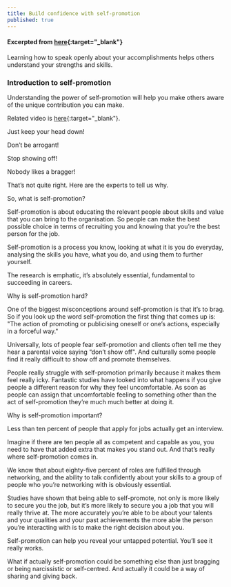 ```yaml
---
title: Build confidence with self-promotion
published: true
---
```


#### Excerpted from [here](https://learndigital.withgoogle.com/digitalworkshop-eu/course/self-promotion){:target="_blank"}

Learning how to speak openly about your accomplishments helps others understand your strengths and skills.  

### Introduction to self-promotion

Understanding the power of self-promotion will help you make others aware of the unique contribution you can make.  

Related video is [here](https://youtu.be/tSl9K3x7FPM){:target="_blank"}.

Just keep your head down!

Don’t be arrogant!

Stop showing off!

Nobody likes a bragger!

That’s not quite right. Here are the experts to tell us why.

So, what is self-promotion?

Self-promotion is about educating the relevant people about skills and value that you can bring to the organisation. So people can make the best possible choice in terms of recruiting you and knowing that you’re the best person for the job.

Self-promotion is a process you know, looking at what it is you do everyday, analysing the skills you have, what you do, and using them to further yourself.

The research is emphatic, it’s absolutely essential, fundamental to succeeding in careers.

Why is self-promotion hard?

One of the biggest misconceptions around self-promotion is that it’s to brag. So if you look up the word self-promotion the first thing that comes up is: "The action of promoting or publicising oneself or one’s actions, especially in a forceful way."

Universally, lots of people fear self-promotion and clients often tell me they hear a parental voice saying “don’t show off". And culturally some people find it really difficult to show off and promote themselves.

People really struggle with self-promotion primarily because it makes them feel really icky. Fantastic studies have looked into what happens if you give people a different reason for why they feel uncomfortable. As soon as people can assign that uncomfortable feeling to something other than the act of self-promotion they’re much much better at doing it.

Why is self-promotion important?

Less than ten percent of people that apply for jobs actually get an interview.

Imagine if there are ten people all as competent and capable as you, you need to have that added extra that makes you stand out. And that’s really where self-promotion comes in.

We know that about eighty-five percent of roles are fulfilled through networking, and the ability to talk confidently about your skills to a group of people who you’re networking with is obviously essential.

Studies have shown that being able to self-promote, not only is more likely to secure you the job, but it’s more likely to secure you a job that you will really thrive at. The more accurately you’re able to be about your talents and your qualities and your past achievements the more able the person you’re interacting with is to make the right decision about you.

Self-promotion can help you reveal your untapped potential. You’ll see it really works.

What if actually self-promotion could be something else than just bragging or being narcissistic or self-centred. And actually it could be a way of sharing and giving back.

